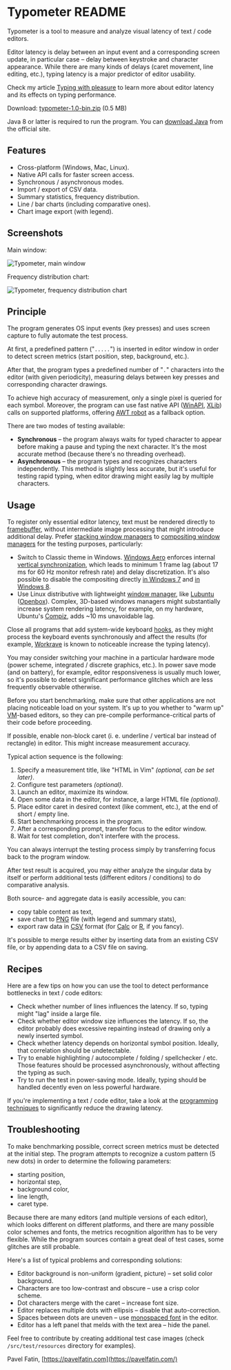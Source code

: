 # Typometer README

Typometer is a tool to measure and analyze visual latency of text / code editors.

Editor latency is delay between an input event and a corresponding screen update, in particular case – delay between keystroke and character appearance. While there are many kinds of delays (caret movement, line editing, etc.), typing latency is a major predictor of editor usability.

Check my article [Typing with pleasure](https://pavelfatin.com/typing-with-pleasure) to learn more about editor latency and its effects on typing performance.

Download: [typometer-1.0-bin.zip](https://github.com/pavelfatin/typometer/releases/download/v1.0.0/typometer-1.0-bin.zip) (0.5 MB)

Java 8 or latter is required to run the program. You can [download Java](https://java.com/download) from the official site.

## Features

* Cross-platform (Windows, Mac, Linux).
* Native API calls for faster screen access.
* Synchronous / asynchronous modes.
* Import / export of CSV data.
* Summary statistics, frequency distribution.
* Line / bar charts (including comparative ones).
* Chart image export (with legend).

## Screenshots

Main window:

![Typometer, main window](https://pavelfatin.com/images/typometer/typometer-window.png "Typometer, main window")

Frequency distribution chart:

![Typometer, frequency distribution chart](https://pavelfatin.com/images/typometer/typometer-distribution.png "Typometer, frequency distribution chart")

## Principle

The program generates OS input events (key presses) and uses screen capture to fully automate the test process.

At first, a predefined pattern ("``.....``") is inserted in editor window in order to detect screen metrics (start position, step, background, etc.).

After that, the program types a predefined number of "``.``" characters into the editor (with given periodicity), measuring delays between key presses and corresponding character drawings.

To achieve high accuracy of measurement, only a single pixel is queried for each symbol. Moreover, the program can use fast native API ([WinAPI](https://en.wikipedia.org/wiki/Windows_API), [XLib](https://en.wikipedia.org/wiki/Xlib)) calls on supported platforms, offering [AWT robot](http://docs.oracle.com/javase/8/docs/api/java/awt/Robot.html) as a fallback option.

There are two modes of testing available:

* **Synchronous** – the program always waits for typed character to appear before making a pause and typing the next character. It's the most accurate method (because there's no threading overhead).
* **Asynchronous** – the program types and recognizes characters independently. This method is slightly less accurate, but it's useful for testing rapid typing, when editor drawing might easily lag by multiple characters.

## Usage

To register only essential editor latency, text must be rendered directly to [framebuffer](https://en.wikipedia.org/wiki/Framebuffer), without intermediate image processing that might introduce additional delay. Prefer [stacking window managers](https://en.wikipedia.org/wiki/Stacking_window_manager) to [compositing window managers](https://en.wikipedia.org/wiki/Compositing_window_manager) for the testing purposes, particularly:

* Switch to Classic theme in Windows. [Windows Aero](https://en.wikipedia.org/wiki/Windows_Aero) enforces internal [vertical synchronization](https://en.wikipedia.org/wiki/Analog_television#Vertical_synchronization), which leads to minimum 1 frame lag (about 17 ms for 60 Hz monitor refresh rate) and delay discretization. It's also possible to disable the compositing directly [in Windows 7](http://www.softwareaudioconsole.com/Tweaking_Windows_7.htm) and [in Windows 8](http://www.rlauncher.com/wiki/index.php?title=Input_Lag_Checklist#Disable_Desktop_Composition_in_Windows_8_and_8.1).
* Use Linux distributive with lightweight [window manager](https://en.wikipedia.org/wiki/Window_manager), like [Lubuntu](http://lubuntu.net/) ([Openbox](https://en.wikipedia.org/wiki/Openbox)). Complex, 3D-based windows managers might substantially increase system rendering latency, for example, on my hardware, Ubuntu's [Compiz](https://en.wikipedia.org/wiki/Compiz), adds ~10 ms unavoidable lag.

Close all programs that add system-wide keyboard [hooks](https://en.wikipedia.org/wiki/Hooking), as they might process the keyboard events synchronously and affect the results (for example, [Workrave](http://www.workrave.org/) is known to noticeable increase the typing latency).

You may consider switching your machine in a particular hardware mode (power scheme, integrated / discrete graphics, etc.). In power save mode (and on battery), for example, editor responsiveness is usually much lower, so it's possible to detect significant performance glitches which are less frequently observable otherwise.

Before you start benchmarking, make sure that other applications are not placing noticeable load on your system. It's up to you whether to "warm up" [VM](https://en.wikipedia.org/wiki/Virtual_machine#Process_virtual_machines)-based editors, so they can pre-compile performance-critical parts of their code before proceeding.

If possible, enable non-block caret (i. e. underline / vertical bar instead of rectangle) in editor. This might increase measurement accuracy.

Typical action sequence is the following:

1. Specify a measurement title, like "HTML in Vim" *(optional, can be set later)*.
2. Configure test parameters *(optional)*.
3. Launch an editor, maximize its window.
4. Open some data in the editor, for instance, a large HTML file *(optional)*.
5. Place editor caret in desired context (like comment, etc.), at the end of short / empty line.
6. Start benchmarking process in the program.
7. After a corresponding prompt, transfer focus to the editor window.
8. Wait for test completion, don't interfere with the process.

You can always interrupt the testing process simply by transferring focus back to the program window.

After test result is acquired, you may either analyze the singular data by itself or perform additional tests (different editors / conditions) to do comparative analysis.

Both source- and aggregate data is easily accessible, you can:

* copy table content  as text,
* save chart to [PNG](https://en.wikipedia.org/wiki/Portable_Network_Graphics) file (with legend and summary stats),
* export raw data in [CSV](https://en.wikipedia.org/wiki/Comma-separated_values) format (for [Calc](https://en.wikipedia.org/wiki/LibreOffice_Calc) or [R](https://www.r-project.org/), if you fancy).

It's possible to merge results either by inserting data from an existing CSV file, or by appending data to a CSV file on saving.

## Recipes

Here are a few tips on how you can use the tool to detect performance bottlenecks in text / code editors:

* Check whether number of lines influences the latency. If so, typing might "lag" inside a large file.
* Check whether editor window size influences the latency. If so, the editor probably does excessive repainting instead of drawing only a newly inserted symbol.
* Check whether latency depends on horizontal symbol position. Ideally, that correlation should be undetectable.
* Try to enable highlighting / autocomplete / folding / spellchecker / etc. Those features should be processed asynchronously, without affecting the typing as such.
* Try to run the test in power-saving mode. Ideally, typing should be handled decently even on less powerful hardware.

If you're implementing a text / code editor, take a look at the [programming techniques](https://pavelfatin.com/low-latency-painting-in-awt-and-swing/) to significantly reduce the drawing latency.

## Troubleshooting

To make benchmarking possible, correct screen metrics must be detected at the initial step. The program attempts to recognize a custom pattern (5 new dots) in order to determine the following parameters:

* starting position,
* horizontal step,
* background color,
* line length,
* caret type.

Because there are many editors (and multiple versions of each editor), which looks different on different platforms, and there are many possible color schemes and fonts, the metrics recognition algorithm has to be very flexible. While the program sources contain a great deal of test cases, some glitches are still probable.

Here's a list of typical problems and corresponding solutions:

* Editor background is non-uniform (gradient, picture) – set solid color background.
* Characters are too low-contrast and obscure – use a crisp color scheme.
* Dot characters merge with the caret – increase font size.
* Editor replaces multiple dots with ellipsis – disable that auto-correction.
* Spaces between dots are uneven – use [monospaced font](https://en.wikipedia.org/wiki/Monospaced_font) in the editor.
* Editor has a left panel that melds with the text area – hide the panel.

Feel free to contribute by creating additional test case images (check `/src/test/resources` directory for examples).

Pavel Fatin, [https://pavelfatin.com](https://pavelfatin.com/)
